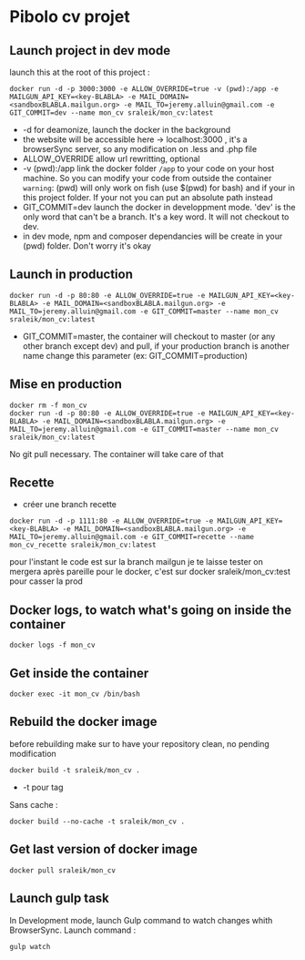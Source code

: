 # Pibolo cv projet

## Launch project in dev mode

launch this at the root of this project :

```
docker run -d -p 3000:3000 -e ALLOW_OVERRIDE=true -v (pwd):/app -e MAILGUN_API_KEY=<key-BLABLA> -e MAIL_DOMAIN=<sandboxBLABLA.mailgun.org> -e MAIL_TO=jeremy.alluin@gmail.com -e GIT_COMMIT=dev --name mon_cv sraleik/mon_cv:latest
```

- -d for deamonize, launch the docker in the background
- the website will be accessible here -> localhost:3000 , it's a browserSync server, so any modification on .less and .php file
- ALLOW_OVERRIDE allow url rewritting, optional
- -v (pwd):/app link the docker folder `/app` to your code on your host machine. So you can modify your code from outside the container `warning`: (pwd) will only work on fish (use $(pwd) for bash) and if your in this project folder. If your not you can put an absolute path instead
- GIT_COMMIT=dev launch the docker in developpment mode. 'dev' is the only word that can't be a branch. It's a key word. It will not checkout to dev.
- in dev mode, npm and composer dependancies will be create in your (pwd) folder. Don't worry it's okay

## Launch in production

```
docker run -d -p 80:80 -e ALLOW_OVERRIDE=true -e MAILGUN_API_KEY=<key-BLABLA> -e MAIL_DOMAIN=<sandboxBLABLA.mailgun.org> -e MAIL_TO=jeremy.alluin@gmail.com -e GIT_COMMIT=master --name mon_cv sraleik/mon_cv:latest
```

- GIT_COMMIT=master, the container will checkout to master (or any other branch except dev) and pull, if your production branch is another name change this parameter (ex: GIT_COMMIT=production)


## Mise en production

```
docker rm -f mon_cv
docker run -d -p 80:80 -e ALLOW_OVERRIDE=true -e MAILGUN_API_KEY=<key-BLABLA> -e MAIL_DOMAIN=<sandboxBLABLA.mailgun.org> -e MAIL_TO=jeremy.alluin@gmail.com -e GIT_COMMIT=master --name mon_cv sraleik/mon_cv:latest
```

No git pull necessary. The container will take care of that

## Recette

- créer une branch recette

```
docker run -d -p 1111:80 -e ALLOW_OVERRIDE=true -e MAILGUN_API_KEY=<key-BLABLA> -e MAIL_DOMAIN=<sandboxBLABLA.mailgun.org> -e MAIL_TO=jeremy.alluin@gmail.com -e GIT_COMMIT=recette --name mon_cv_recette sraleik/mon_cv:latest
```

pour l'instant le code est sur la branch mailgun je te laisse tester on mergera après
pareille pour le docker, c'est sur docker sraleik/mon_cv:test pour casser la prod

## Docker logs, to watch what's going on inside the container

```
docker logs -f mon_cv
```

## Get inside the container

```
docker exec -it mon_cv /bin/bash
```

## Rebuild the docker image

before rebuilding make sur to have your repository clean, no pending modification

```
docker build -t sraleik/mon_cv .
```
- -t pour tag

Sans cache :

```
docker build --no-cache -t sraleik/mon_cv .
```

## Get last version of docker image

```
docker pull sraleik/mon_cv
```

## Launch gulp task

In Development mode, launch Gulp command to watch changes whith BrowserSync. Launch command :

```
gulp watch
```
